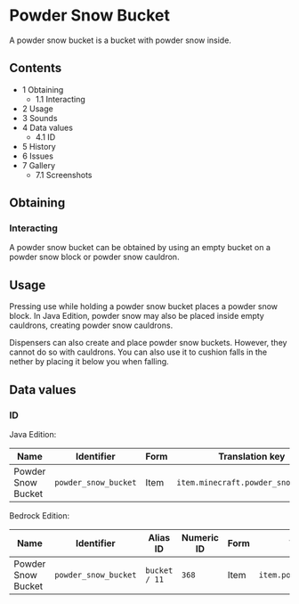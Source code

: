 # Powder Snow Bucket
A powder snow bucket is a bucket with powder snow inside.

## Contents
- 1 Obtaining
	- 1.1 Interacting
- 2 Usage
- 3 Sounds
- 4 Data values
	- 4.1 ID
- 5 History
- 6 Issues
- 7 Gallery
	- 7.1 Screenshots

## Obtaining
### Interacting
A powder snow bucket can be obtained by using an empty bucket on a powder snow block or powder snow cauldron.

## Usage
Pressing use while holding a powder snow bucket places a powder snow block. In Java Edition, powder snow may also be placed inside empty cauldrons, creating powder snow cauldrons.

Dispensers can also create and place powder snow buckets. However, they cannot do so with cauldrons. You can also use it to cushion falls in the nether by placing it below you when falling.

## Data values
### ID
Java Edition:

| Name               | Identifier           | Form | Translation key                     |
|--------------------|----------------------|------|-------------------------------------|
| Powder Snow Bucket | `powder_snow_bucket` | Item | `item.minecraft.powder_snow_bucket` |

Bedrock Edition:

| Name               | Identifier           | Alias ID      | Numeric ID | Form | Translation key                |
|--------------------|----------------------|---------------|------------|------|--------------------------------|
| Powder Snow Bucket | `powder_snow_bucket` | `bucket / 11` | `368`      | Item | `item.powder_snow_bucket.name` |


